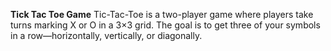 **Tick Tac Toe Game**
Tic-Tac-Toe is a two-player game where players take turns marking X or O in a 3×3 grid.
The goal is to get three of your symbols in a row—horizontally, vertically, or diagonally.
